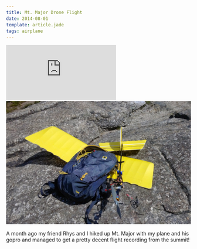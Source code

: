 ```yaml
---
title: Mt. Major Drone Flight
date: 2014-08-01
template: article.jade
tags: airplane
---
```


<div class="media-container">

<iframe src="http://www.youtube.com/embed/Ak_TNK0fq_M" frameborder="0" allowfullscreen></iframe>

<img src="/img/posts/IMG_20140623_145234.jpg">

</div>

A month ago my friend Rhys and I hiked up Mt. Major with my plane and his gopro and managed to get a pretty decent flight recording from the summit!
